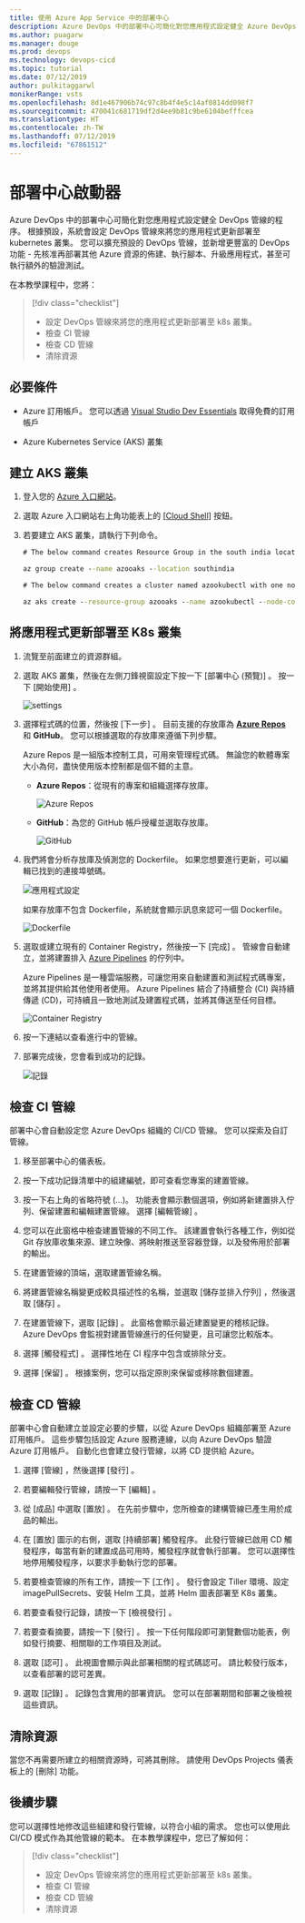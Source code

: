 ```yaml
---
title: 使用 Azure App Service 中的部署中心
description: Azure DevOps 中的部署中心可簡化對您應用程式設定健全 Azure DevOps 管線的程序
ms.author: puagarw
ms.manager: douge
ms.prod: devops
ms.technology: devops-cicd
ms.topic: tutorial
ms.date: 07/12/2019
author: pulkitaggarwl
monikerRange: vsts
ms.openlocfilehash: 8d1e467906b74c97c8b4f4e5c14af0814dd098f7
ms.sourcegitcommit: 470041c681719df2d4ee9b81c9be6104befffcea
ms.translationtype: HT
ms.contentlocale: zh-TW
ms.lasthandoff: 07/12/2019
ms.locfileid: "67861512"
---
```

# <a name="deployment-center-launcher"></a>部署中心啟動器

Azure DevOps 中的部署中心可簡化對您應用程式設定健全 DevOps 管線的程序。 根據預設，系統會設定 DevOps 管線來將您的應用程式更新部署至 kubernetes 叢集。 您可以擴充預設的 DevOps 管線，並新增更豐富的 DevOps 功能 - 先核准再部署其他 Azure 資源的佈建、執行腳本、升級應用程式，甚至可執行額外的驗證測試。

在本教學課程中，您將：

> [!div class="checklist"]
> * 設定 DevOps 管線來將您的應用程式更新部署至 k8s 叢集。
> * 檢查 CI 管線
> * 檢查 CD 管線
> * 清除資源

## <a name="prerequisites"></a>必要條件

* Azure 訂用帳戶。 您可以透過 [Visual Studio Dev Essentials](https://visualstudio.microsoft.com/dev-essentials/) 取得免費的訂用帳戶

* Azure Kubernetes Service (AKS) 叢集

## <a name="create-aks-cluster"></a>建立 AKS 叢集

1. 登入您的 [Azure 入口網站](https://portal.azure.com/)。

1. 選取 Azure 入口網站右上角功能表上的 [[Cloud Shell]](https://docs.microsoft.com/azure/cloud-shell/overview) 按鈕。

1. 若要建立 AKS 叢集，請執行下列命令。

    ```cmd
    # The below command creates Resource Group in the south india location

    az group create --name azooaks --location southindia

    # The below command creates a cluster named azookubectl with one node. 

    az aks create --resource-group azooaks --name azookubectl --node-count 1 --enable-addons monitoring --generate-ssh-keys
    ```

## <a name="deploy-application-updates-to-k8s-cluster"></a>將應用程式更新部署至 K8s 叢集

1. 流覽至前面建立的資源群組。

1. 選取 AKS 叢集，然後在左側刀鋒視窗設定下按一下 [部署中心 (預覽)]  。 按一下 [開始使用]  。

   ![settings](media/deployment-center-launcher/settings.png)

1. 選擇程式碼的位置，然後按 [下一步]  。 目前支援的存放庫為 **[Azure Repos](https://docs.microsoft.com/azure/devops/repos/index?view=azure-devops)** 和 **GitHub**。 您可以根據選取的存放庫來遵循下列步驟。

    Azure Repos 是一組版本控制工具，可用來管理程式碼。 無論您的軟體專案大小為何，盡快使用版本控制都是個不錯的主意。

    - **Azure Repos**：從現有的專案和組織選擇存放庫。

        ![Azure Repos](media/deployment-center-launcher/azure-repos.gif)

    - **GitHub**：為您的 GitHub 帳戶授權並選取存放庫。

        ![GitHub](media/deployment-center-launcher/github.gif)


1. 我們將會分析存放庫及偵測您的 Dockerfile。 如果您想要進行更新，可以編輯已找到的連接埠號碼。

    ![應用程式設定](media/deployment-center-launcher/application-settings.png)

    如果存放庫不包含 Dockerfile，系統就會顯示訊息來認可一個 Dockerfile。 

    ![Dockerfile](media/deployment-center-launcher/dockerfile.png)

1. 選取或建立現有的 Container Registry，然後按一下 [完成]  。 管線會自動建立，並將建置排入 [Azure Pipelines](https://docs.microsoft.com/azure/devops/pipelines/index?view=azure-devops) 的佇列中。

    Azure Pipelines 是一種雲端服務，可讓您用來自動建置和測試程式碼專案，並將其提供給其他使用者使用。 Azure Pipelines 結合了持續整合 (CI) 與持續傳遞 (CD)，可持續且一致地測試及建置程式碼，並將其傳送至任何目標。

    ![Container Registry](media/deployment-center-launcher/container-registry.png)

1. 按一下連結以查看進行中的管線。

1. 部署完成後，您會看到成功的記錄。

    ![記錄](media/deployment-center-launcher/logs.png)

## <a name="examine-the-ci-pipeline"></a>檢查 CI 管線

部署中心會自動設定您 Azure DevOps 組織的 CI/CD 管線。 您可以探索及自訂管線。 

1. 移至部署中心的儀表板。  

1. 按一下成功記錄清單中的組建編號，即可查看您專案的建置管線。 

1. 按一下右上角的省略符號 (...)。 功能表會顯示數個選項，例如將新建置排入佇列、保留建置和編輯建置管線。 選擇 [編輯管線]  。 

1. 您可以在此窗格中檢查建置管線的不同工作。 該建置會執行各種工作，例如從 Git 存放庫收集來源、建立映像、將映射推送至容器登錄，以及發佈用於部署的輸出。

1. 在建置管線的頂端，選取建置管線名稱。

1. 將建置管線名稱變更成較具描述性的名稱，並選取 [儲存並排入佇列]  ，然後選取 [儲存]  。

1. 在建置管線下，選取 [記錄]  。 此窗格會顯示最近建置變更的稽核記錄。 Azure DevOps 會監視對建置管線進行的任何變更，且可讓您比較版本。

1. 選擇 [觸發程式]  。 選擇性地在 CI 程序中包含或排除分支。

1. 選擇 [保留]  。 根據案例，您可以指定原則來保留或移除數個建置。

## <a name="examine-the-cd-pipeline"></a>檢查 CD 管線

部署中心會自動建立並設定必要的步驟，以從 Azure DevOps 組織部署至 Azure 訂用帳戶。 這些步驟包括設定 Azure 服務連線，以向 Azure DevOps 驗證 Azure 訂用帳戶。 自動化也會建立發行管線，以將 CD 提供給 Azure。

1. 選擇 [管線]  ，然後選擇 [發行]  。

1. 若要編輯發行管線，請按一下 [編輯]  。

1. 從 [成品]  中選取 [置放]  。 在先前步驟中，您所檢查的建構管線已產生用於成品的輸出。 

1. 在 [置放]  圖示的右側，選取 [持續部署]  觸發程序。 此發行管線已啟用 CD 觸發程序，每當有新的建置成品可用時，觸發程序就會執行部署。 您可以選擇性地停用觸發程序，以要求手動執行您的部署。

1. 若要檢查管線的所有工作，請按一下 [工作]  。 發行會設定 Tiller 環境、設定 imagePullSecrets、安裝 Helm 工具，並將 Helm 圖表部署至 K8s 叢集。

1. 若要查看發行記錄，請按一下 [檢視發行]  。 

1. 若要查看摘要，請按一下 [發行]  。 按一下任何階段即可瀏覽數個功能表，例如發行摘要、相關聯的工作項目及測試。 

1. 選取 [認可]  。 此視圖會顯示與此部署相關的程式碼認可。 請比較發行版本，以查看部署的認可差異。

1. 選取 [記錄]  。 記錄包含實用的部署資訊。 您可以在部署期間和部署之後檢視這些資訊。

## <a name="clean-up-resources"></a>清除資源

當您不再需要所建立的相關資源時，可將其刪除。 請使用 DevOps Projects 儀表板上的 [刪除] 功能。

## <a name="next-steps"></a>後續步驟

您可以選擇性地修改這些組建和發行管線，以符合小組的需求。 您也可以使用此 CI/CD 模式作為其他管線的範本。 在本教學課程中，您已了解如何：

> [!div class="checklist"]
> * 設定 DevOps 管線來將您的應用程式更新部署至 k8s 叢集。
> * 檢查 CI 管線
> * 檢查 CD 管線
> * 清除資源
